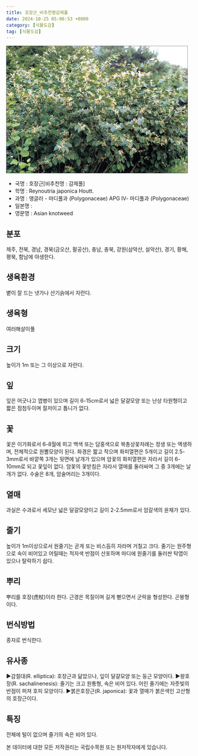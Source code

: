 ```yaml
---
title: 호장근_비추천명감제풀
date: 2024-10-25 05:06:53 +0800
category: [식물도감]
tag: [식물도감]
---
```




![호장근[비추천명 : 감제풀]](/assets/img/fileUpload/plants/basic/Polygonaceae/Fallopia/1172/1_th2.JPG)
- 국명 : 호장근[비추천명 : 감제풀]
- 학명 : Reynoutria japonica Houtt.
- 과명 : 앵글러 - 마디풀과 (Polygonaceae) APG Ⅳ- 마디풀과 (Polygonaceae)
- 일본명 : 
- 영문명 : Asian knotweed


## 분포
제주, 전북, 경남, 경북(금오산, 팔공산), 충남, 충북, 강원(삼악산, 설악산), 경기, 황해, 평북, 함남에 야생한다.
## 생육환경
볕이 잘 드는 냇가나 산기슭에서 자란다.
## 생육형
여러해살이풀 
## 크기
높이가 1m 또는 그 이상으로 자란다.
## 잎
잎은 어긋나고 엽병이 있으며 길이 6-15cm로서 넓은 달걀모양 또는 난상 타원형이고 짧은 점첨두이며 절저이고 톱니가 없다.
## 꽃
꽃은 이가화로서 6-8월에 피고 백색 또는 담홍색으로 복총상꽃차례는 정생 또는 액생하며, 전체적으로 원뿔모양이 된다. 화경은 짧고 작으며 화피열편은 5개이고 길이 2.5-3mm로서 바깥쪽 3개는 뒷면에 날개가 있으며 암꽃의 화피열편은 자라서 길이 6-10mm로 되고 꽃잎이 없다. 암꽃의 꽃받침은 자라서 열매를 둘러싸며 그 중 3개에는 날개가 없다. 수술은 8개, 암술머리는 3개이다.
## 열매
과실은 수과로서 세모난 넓은 달걀모양이고 길이 2-2.5mm로서 암갈색의 윤채가 있다.
## 줄기
높이가 1m이상으로서 원줄기는 곧게 또는 비스듬히 자라며 거칠고 크다. 줄기는 원주형으로 속이 비어있고 어릴때는 적자색 반점이 산포하며 마디에 원줄기를 둘러싼 탁엽이 있으나 탈락하기 쉽다.
## 뿌리
뿌리를 호장(虎杖)이라 한다. 근경은 목질이며 길게 뻗으면서 군락을 형성한다. 곤봉형이다.
## 번식방법
종자로 번식한다.
## 유사종
▶감절대(R. elliptica): 호장근과 닮았으나, 잎이 달걀모양 또는 둥근 모양이다.
▶왕호장(R. sachalinenesis): 줄기는 크고 원통형, 속은 비어 있다. 어린 줄기에는 자줏빛의 반점이 퍼져 호피 모양이다.
▶붉은호장근(R. japonica): 꽃과 열매가 붉은색인 고산형의 호장근이다.
## 특징
전체에 털이 없으며 줄기의 속은 비어 있다.






본 데이터에 대한 모든 저작권리는 국립수목원 또는 원저작자에게 있습니다.
